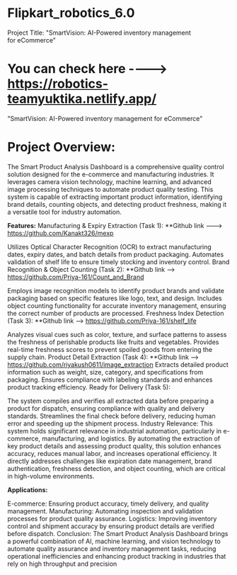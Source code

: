 # Flipkart_robotics_6.0 
Project Title: "SmartVision: AI-Powered inventory management for eCommerce"
# You can check here ----> https://robotics-teamyuktika.netlify.app/
"SmartVision: AI-Powered inventory management for eCommerce"
# Project Overview:
The Smart Product Analysis Dashboard is a comprehensive quality control solution designed for the e-commerce and manufacturing industries. It leverages camera vision technology, machine learning, and advanced image processing techniques to automate product quality testing. This system is capable of extracting important product information, identifying brand details, counting objects, and detecting product freshness, making it a versatile tool for industry automation.

**Features:**
Manufacturing & Expiry Extraction (Task 1):
**Github link ---> https://github.com/Kanakt326/mexp

Utilizes Optical Character Recognition (OCR) to extract manufacturing dates, expiry dates, and batch details from product packaging.
Automates validation of shelf life to ensure timely stocking and inventory control.
Brand Recognition & Object Counting (Task 2):
**Github link --> https://github.com/Priya-161/Count_and_Brand

Employs image recognition models to identify product brands and validate packaging based on specific features like logo, text, and design.
Includes object counting functionality for accurate inventory management, ensuring the correct number of products are processed.
Freshness Index Detection (Task 3):
**Github link --> https://github.com/Priya-161/shelf_life

Analyzes visual cues such as color, texture, and surface patterns to assess the freshness of perishable products like fruits and vegetables.
Provides real-time freshness scores to prevent spoiled goods from entering the supply chain.
Product Detail Extraction (Task 4):
**Github link -->  https://github.com/riyakush0611/image_extraction 
Extracts detailed product information such as weight, size, category, and specifications from packaging.
Ensures compliance with labeling standards and enhances product tracking efficiency.
Ready for Delivery (Task 5):

The system compiles and verifies all extracted data before preparing a product for dispatch, ensuring compliance with quality and delivery standards.
Streamlines the final check before delivery, reducing human error and speeding up the shipment process.
Industry Relevance:
This system holds significant relevance in industrial automation, particularly in e-commerce, manufacturing, and logistics. By automating the extraction of key product details and assessing product quality, this solution enhances accuracy, reduces manual labor, and increases operational efficiency. It directly addresses challenges like expiration date management, brand authentication, freshness detection, and object counting, which are critical in high-volume environments.

**Applications:**

E-commerce: Ensuring product accuracy, timely delivery, and quality management.
Manufacturing: Automating inspection and validation processes for product quality assurance.
Logistics: Improving inventory control and shipment accuracy by ensuring product details are verified before dispatch.
Conclusion:
The Smart Product Analysis Dashboard brings a powerful combination of AI, machine learning, and vision technology to automate quality assurance and inventory management tasks, reducing operational inefficiencies and enhancing product tracking in industries that rely on high throughput and precision
